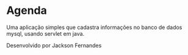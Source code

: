 # Agenda
 Uma aplicação simples que cadastra informações no banco de dados mysql, usando servlet em java.
 
 Desenvolvido por Jackson Fernandes
